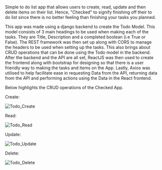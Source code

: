Simple to do list app that allows users to create, read, update and then delete items on their list. Hence, "Checked" to signify finishing off their to do list since there is no better feeling than finishing your tasks you planned. 

This app was made using a django backend to create the Todo Model. This model consists of 3 main headings to be used when making each of the tasks. They are Title, Description and a completed boolean (i.e True or False). 
The REST framework was then set up along with CORS to manage the headers to be used when setting up the tasks. This also brings about CRUD operations that can be done using the Todo model in the backend. 
After the backend and the API are all set, ReactJS was then used to create the frontend along with bootstrap for designing so that there is a user friendly way to making the tasks and items on the App. 
Lastly, Axios was utilised to help facilitate ease in requesting Data from the API, returning data from the API and performing actions using the Data in the React frontend.

Below highlights the CRUD operations of the Checked App.

Create: 

![Todo_Create](https://user-images.githubusercontent.com/45414646/130195712-d679d368-29c5-41f0-a4e3-6df237417698.gif)

Read:

![Todo_Read](https://user-images.githubusercontent.com/45414646/130195730-13067891-43ee-44f5-8382-b3c5d994f36e.gif)

Update:

![Todo_Update](https://user-images.githubusercontent.com/45414646/130195732-c2ebeea9-267b-4981-91f9-cea35be7e267.gif)

Delete:

![Todo_Delete](https://user-images.githubusercontent.com/45414646/130195729-7c221c2a-e6a2-42ee-8542-e051621ccbaa.gif)
